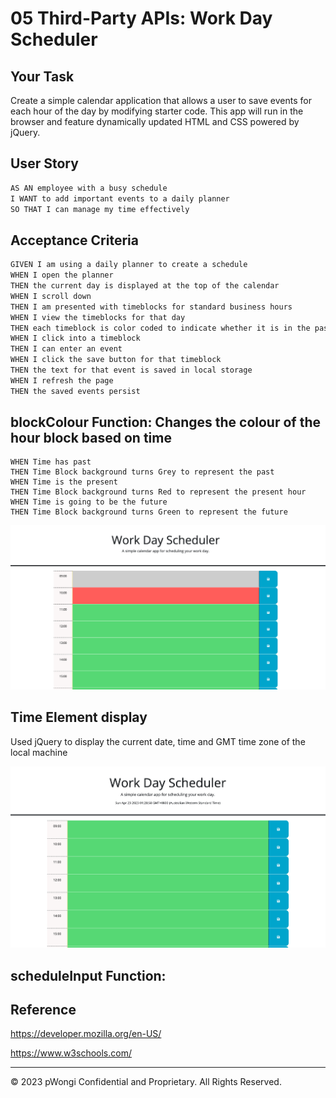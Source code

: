 # 05 Third-Party APIs: Work Day Scheduler

## Your Task

Create a simple calendar application that allows a user to save events for each hour of the day by modifying starter code. This app will run in the browser and feature dynamically updated HTML and CSS powered by jQuery.

## User Story

```md
AS AN employee with a busy schedule
I WANT to add important events to a daily planner
SO THAT I can manage my time effectively
```

## Acceptance Criteria

```md
GIVEN I am using a daily planner to create a schedule
WHEN I open the planner
THEN the current day is displayed at the top of the calendar
WHEN I scroll down
THEN I am presented with timeblocks for standard business hours
WHEN I view the timeblocks for that day
THEN each timeblock is color coded to indicate whether it is in the past, present, or future
WHEN I click into a timeblock
THEN I can enter an event
WHEN I click the save button for that timeblock
THEN the text for that event is saved in local storage
WHEN I refresh the page
THEN the saved events persist
```


## blockColour Function: Changes the colour of the hour block based on time
```
WHEN Time has past
THEN Time Block background turns Grey to represent the past
WHEN Time is the present
THEN Time Block background turns Red to represent the present hour
WHEN Time is going to be the future
THEN Time Block background turns Green to represent the future
```

![Time Block changes colour to represent past, present and future](./Assets/01timeBlockFunctionality.png)


## Time Element display
Used jQuery to display the current date, time and GMT time zone of the local machine

![Date and Time Element](./Assets/02datetimeElement.png)



## scheduleInput Function:





## Reference

https://developer.mozilla.org/en-US/

https://www.w3schools.com/






- - -
© 2023 pWongi Confidential and Proprietary. All Rights Reserved.
